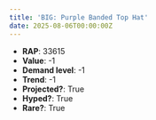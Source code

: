 ```yaml
---
title: 'BIG: Purple Banded Top Hat'
date: 2025-08-06T00:00:00Z
---
```

- **RAP**: 33615
- **Value**: -1
- **Demand level**: -1
- **Trend**: -1
- **Projected?**: True
- **Hyped?**: True
- **Rare?**: True
